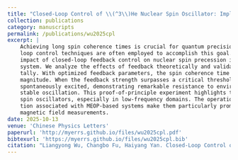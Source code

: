 ```yaml
---
title: "Closed-Loop Control of \\(^3\\)He Nuclear Spin Oscillator: Implementation via Metastability Exchange Optical Pumping (MEOP)"
collection: publications
category: manuscripts
permalink: /publications/wu2025cpl
excerpt: |
    Achieving long spin coherence times is crucial for quantum precision measurements, and closed-
    loop control techniques are often employed to accomplish this goal. Here, we demonstrate the
    impact of closed-loop feedback control on nuclear spin precession in a MEOP-based polarized \\(^3\\)He
    system. We analyze the effects of feedback theoretically and validate our predictions experimen-
    tally. With optimized feedback parameters, the spin coherence time \\(T_2\\) is extended by an order of
    magnitude. When the feedback strength surpasses a critical threshold, robust maser oscillations are
    spontaneously excited, demonstrating remarkable resistance to environmental noise and maintaining
    stable oscillation. This proof-of-principle experiment highlights the viability of MEOP-based \\(^3\\)He
    spin oscillators, especially in low-frequency domains. The operational simplicity and easy integra-
    tion associated with MEOP-based systems make them particularly promising for fast, high-precision
    magnetic field measurements.
date: 2025-10-13
venue: 'Chinese Physics Letters'
paperurl: 'http://myerrs.github.io/files/wu2025cpl.pdf'
bibtexurl: 'https://myerrs.github.io/files/wu2025cpl.bib'
citation: "Liangyong Wu, Changbo Fu, Haiyang Yan. Closed-Loop Control of \\(^3\\)He Nuclear Spin Oscillator: Implementation via Metastability Exchange Optical Pumping (MEOP)[J]. Chin. Phys. Lett."
---
```


